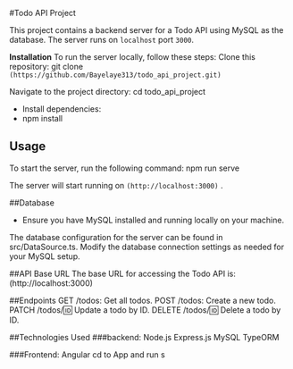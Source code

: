#Todo API Project

This project contains a backend server for a Todo API using MySQL as the database. 
The server runs on `localhost` port `3000`.

**Installation**
To run the server locally, follow these steps:
Clone this repository:
git clone `(https://github.com/Bayelaye313/todo_api_project.git)` 

Navigate to the project directory:
cd todo_api_project

- Install dependencies:
- npm install

## Usage
To start the server, run the following command:
npm run serve

The server will start running on `(http://localhost:3000)` .

##Database
- Ensure you have MySQL installed and running locally on your machine.

The database configuration for the server can be found in src/DataSource.ts. 
Modify the database connection settings as needed for your MySQL setup.

##API Base URL
The base URL for accessing the Todo API is:
(http://localhost:3000)

##Endpoints
GET /todos: Get all todos.
POST /todos: Create a new todo.
PATCH /todos/:id: Update a todo by ID.
DELETE /todos/:id: Delete a todo by ID.

##Technologies Used
###backend:
Node.js
Express.js
MySQL
TypeORM

###Frontend:
Angular
cd to App and run s